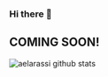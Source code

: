 ### Hi there 👋

## COMING SOON!

[Online-Portfolio]: https://aelarassi.com


![aelarassi github stats](https://github-readme-stats.vercel.app/api?username=aelarassi&show_icons=true&hide_border=true)



<!--
**aelarassi/aelarassi** is a ✨ _special_ ✨ repository because its `README.md` (this file) appears on your GitHub profile.

Here are some ideas to get you started:

- 🔭 I’m currently working on ...
- 🌱 I’m currently learning ...
- 👯 I’m looking to collaborate on ...
- 🤔 I’m looking for help with ...
- 💬 Ask me about ...
- 📫 How to reach me: ...
- 😄 Pronouns: ...
- ⚡ Fun fact: ...
-->
